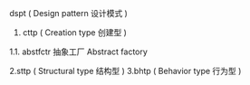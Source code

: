 dspt ( Design pattern 设计模式 )


1. cttp ( Creation type 创建型 )

1.1. abstfctr 抽象工厂 Abstract factory


2.sttp ( Structural type 结构型 )
3.bhtp ( Behavior type 行为型 )